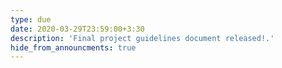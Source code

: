 ```yaml
---
type: due
date: 2020-03-29T23:59:00+3:30
description: 'Final project guidelines document released!.'
hide_from_announcments: true
---
```

